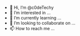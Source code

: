 - 👋 Hi, I’m @c0deTechy
- 👀 I’m interested in ...
- 🌱 I’m currently learning ...
- 💞️ I’m looking to collaborate on ...
- 📫 How to reach me ...

<!---
c0deTechy/c0deTechy is a ✨ special ✨ repository because its `README.md` (this file) appears on your GitHub profile.
You can click the Preview link to take a look at your changes.
--->
